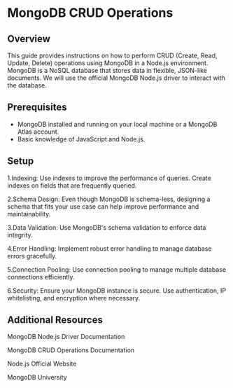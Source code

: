 # MongoDB CRUD Operations

## Overview
This guide provides instructions on how to perform CRUD (Create, Read, Update, Delete) operations using MongoDB in a Node.js environment. MongoDB is a NoSQL database that stores data in flexible,
JSON-like documents. We will use the official MongoDB Node.js driver to interact with the database.

## Prerequisites
- MongoDB installed and running on your local machine or a MongoDB Atlas account.
- Basic knowledge of JavaScript and Node.js.

## Setup
1.Indexing: Use indexes to improve the performance of queries. Create indexes on fields that are frequently queried.

2.Schema Design: Even though MongoDB is schema-less, designing a schema that fits your use case can help improve performance and maintainability.

3.Data Validation: Use MongoDB's schema validation to enforce data integrity.

4.Error Handling: Implement robust error handling to manage database errors gracefully.

5.Connection Pooling: Use connection pooling to manage multiple database connections efficiently.

6.Security: Ensure your MongoDB instance is secure. Use authentication, IP whitelisting, and encryption where necessary.

## Additional Resources
MongoDB Node.js Driver Documentation

MongoDB CRUD Operations Documentation

Node.js Official Website

MongoDB University
